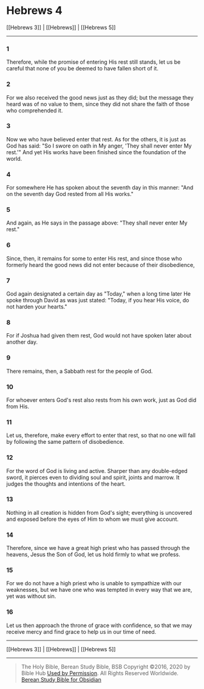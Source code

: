 # Hebrews 4

[[Hebrews 3]] | [[Hebrews]] | [[Hebrews 5]]

---

### 1
Therefore, while the promise of entering His rest still stands, let us be careful that none of you be deemed to have fallen short of it.

### 2
For we also received the good news just as they did; but the message they heard was of no value to them, since they did not share the faith of those who comprehended it.

### 3
Now we who have believed enter that rest. As for the others, it is just as God has said: "So I swore on oath in My anger, 'They shall never enter My rest.'" And yet His works have been finished since the foundation of the world.

### 4
For somewhere He has spoken about the seventh day in this manner: "And on the seventh day God rested from all His works."

### 5
And again, as He says in the passage above: "They shall never enter My rest."

### 6
Since, then, it remains for some to enter His rest, and since those who formerly heard the good news did not enter because of their disobedience,

### 7
God again designated a certain day as "Today," when a long time later He spoke through David as was just stated: "Today, if you hear His voice, do not harden your hearts."

### 8
For if Joshua had given them rest, God would not have spoken later about another day.

### 9
There remains, then, a Sabbath rest for the people of God.

### 10
For whoever enters God's rest also rests from his own work, just as God did from His.

### 11
Let us, therefore, make every effort to enter that rest, so that no one will fall by following the same pattern of disobedience.

### 12
For the word of God is living and active. Sharper than any double-edged sword, it pierces even to dividing soul and spirit, joints and marrow. It judges the thoughts and intentions of the heart.

### 13
Nothing in all creation is hidden from God's sight; everything is uncovered and exposed before the eyes of Him to whom we must give account.

### 14
Therefore, since we have a great high priest who has passed through the heavens, Jesus the Son of God, let us hold firmly to what we profess.

### 15
For we do not have a high priest who is unable to sympathize with our weaknesses, but we have one who was tempted in every way that we are, yet was without sin.

### 16
Let us then approach the throne of grace with confidence, so that we may receive mercy and find grace to help us in our time of need.

---

[[Hebrews 3]] | [[Hebrews]] | [[Hebrews 5]]

---

> The Holy Bible, Berean Study Bible, BSB
> Copyright &copy;2016, 2020 by Bible Hub
> [Used by Permission](https://berean.bible/terms.htm). All Rights Reserved Worldwide.
> [Berean Study Bible for Obsidian](https://github.com/gapmiss/berean-study-bible-for-obsidian)</small>

